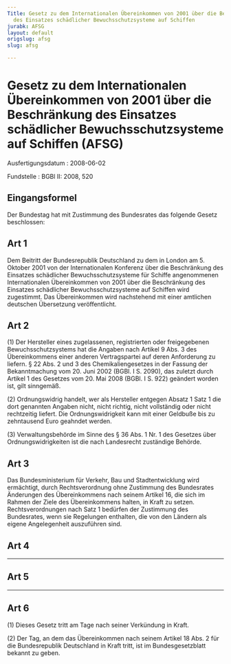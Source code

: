 ```yaml
---
Title: Gesetz zu dem Internationalen Übereinkommen von 2001 über die Beschränkung
  des Einsatzes schädlicher Bewuchsschutzsysteme auf Schiffen
jurabk: AFSG
layout: default
origslug: afsg
slug: afsg

---
```


# Gesetz zu dem Internationalen Übereinkommen von 2001 über die Beschränkung des Einsatzes schädlicher Bewuchsschutzsysteme auf Schiffen (AFSG)

Ausfertigungsdatum
:   2008-06-02

Fundstelle
:   BGBl II: 2008, 520


## Eingangsformel

Der Bundestag hat mit Zustimmung des Bundesrates das folgende Gesetz
beschlossen:


## Art 1

Dem Beitritt der Bundesrepublik Deutschland zu dem in London am 5.
Oktober 2001 von der Internationalen Konferenz über die Beschränkung
des Einsatzes schädlicher Bewuchsschutzsysteme für Schiffe
angenommenen Internationalen Übereinkommen von 2001 über die
Beschränkung des Einsatzes schädlicher Bewuchsschutzsysteme auf
Schiffen wird zugestimmt. Das Übereinkommen wird nachstehend mit einer
amtlichen deutschen Übersetzung veröffentlicht.


## Art 2

(1) Der Hersteller eines zugelassenen, registrierten oder
freigegebenen Bewuchsschutzsystems hat die Angaben nach Artikel 9 Abs.
3 des Übereinkommens einer anderen Vertragspartei auf deren
Anforderung zu liefern. § 22 Abs. 2 und  3 des Chemikaliengesetzes in
der Fassung der Bekanntmachung vom 20. Juni 2002 (BGBl. I S. 2090),
das zuletzt durch Artikel 1 des Gesetzes vom 20. Mai 2008 (BGBl. I S.
922) geändert worden ist, gilt sinngemäß.

(2) Ordnungswidrig handelt, wer als Hersteller entgegen Absatz 1 Satz
1 die dort genannten Angaben nicht, nicht richtig, nicht vollständig
oder nicht rechtzeitig liefert. Die Ordnungswidrigkeit kann mit einer
Geldbuße bis zu zehntausend Euro geahndet werden.

(3) Verwaltungsbehörde im Sinne des § 36 Abs. 1 Nr. 1 des Gesetzes
über Ordnungswidrigkeiten ist die nach Landesrecht zuständige Behörde.


## Art 3

Das Bundesministerium für Verkehr, Bau und Stadtentwicklung  wird
ermächtigt, durch Rechtsverordnung ohne Zustimmung des Bundesrates
Änderungen des Übereinkommens nach seinem Artikel 16, die sich im
Rahmen der Ziele des Übereinkommens halten, in Kraft zu setzen.
Rechtsverordnungen nach Satz 1 bedürfen der Zustimmung des
Bundesrates, wenn sie Regelungen enthalten, die von  den Ländern als
eigene Angelegenheit auszuführen sind.


## Art 4

- - -


## Art 5

- - -


## Art 6

(1) Dieses Gesetz tritt am Tage nach seiner Verkündung in Kraft.

(2) Der Tag, an dem das Übereinkommen nach seinem Artikel 18 Abs. 2
für die Bundesrepublik Deutschland in Kraft tritt, ist im
Bundesgesetzblatt bekannt zu geben.

